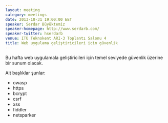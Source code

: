 ```yaml
---
layout: meeting
category: meetings
date: 2013-10-31 19:00:00 EET
speaker: Serdar Büyüktemiz
speaker-homepage: http://www.serdarb.com/
speaker-twitter: hserdarb
venue: ITÜ Teknokent ARI-3 Toplantı Salonu 4
title: Web uygulama geliştiricileri icin güvenlik
---
```


Bu hafta web uygulamala geliştiricileri için temel seviyede güvenlik üzerine bir sunum olacak.

Alt başlıklar şunlar:

* owasp
* https
* bcrypt
* csrf
* xss
* fiddler
* netsparker
